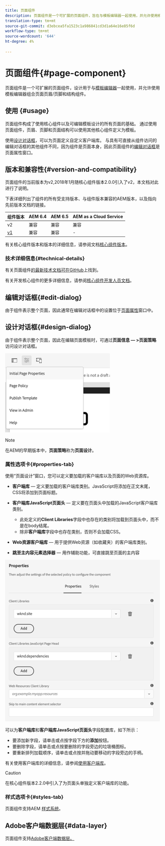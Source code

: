 ```yaml
---
title: 页面组件
description: 页面组件是一个可扩展的页面组件，旨在与模板编辑器一起使用，并允许使用模板编辑器组合页面页眉/页脚和结构组件。
translation-type: tm+mt
source-git-commit: d3ebcea5fa1523c1a986841cd3d1a64e16e85f6d
workflow-type: tm+mt
source-wordcount: '644'
ht-degree: 4%

---
```



# 页面组件{#page-component}

页面组件是一个可扩展的页面组件，设计用于与[模板编辑器](https://docs.adobe.com/content/help/en/experience-manager-cloud-service/sites/authoring/features/templates.html)一起使用，并允许使用模板编辑器组合页面页眉/页脚和结构组件。

## 使用 {#usage}

页面组件构成了使用核心组件以及可编辑模板设计的所有页面的基础。 通过使用页面组件，页眉、页脚和页面结构可以使用其他核心组件定义为模板。

使用[设计对话框](#design-dialog)，可以为页面定义自定义客户端库。 与具有可直接从组件访问的编辑对话框的其他组件不同，因为组件是页面本身，因此页面组件的[编辑对话框](#edit-dialog)是页面属性窗口。

## 版本和兼容性{#version-and-compatibility}

页面组件的当前版本为v2,2018年1月随核心组件版本2.0.0引入了v2，本文档对此进行了说明。

下表详细列出了组件的所有受支持版本、与组件版本兼容的AEM版本，以及指向先前版本文档的链接。

| 组件版本 | AEM 6.4 | AEM 6.5 | AEM as a Cloud Service |
|---|---|---|---|
| v2 | 兼容 | 兼容 | 兼容 |
| [v1](v1/page-v1.md) | 兼容 | 兼容 | - |

有关核心组件版本和版本的详细信息，请参阅文档[核心组件版本](/help/versions.md)。

### 技术详细信息{#technical-details}

有关页面组件[的最新技术文档可在GitHub](https://adobe.com/go/aem_cmp_tech_page_v2)上找到。

有关开发核心组件的更多详细信息，请参阅[核心组件开发人员文档](/help/developing/overview.md)。

## 编辑对话框{#edit-dialog}

由于组件表示整个页面，因此通常在编辑对话框中的设置位于[页面属性](https://docs.adobe.com/content/help/zh-Hans/experience-manager-cloud-service/sites/authoring/fundamentals/page-properties.html)窗口中。

## 设计对话框{#design-dialog}

由于组件表示整个页面，因此在编辑页面模板时，可通过&#x200B;**页面信息 — >页面策略**&#x200B;访问设计对话框。

![页面策略](/help/assets/page-policy.png)

>[!NOTE]
>
>在AEM的早期版本中，**页面策略**&#x200B;称为&#x200B;**页面设计**。

### 属性选项卡{#properties-tab}

使用“页面设计”窗口，您可以定义要加载的客户端库以及页面的Web资源库。

* **客户端库**  — 定义要加载的客户端库类别。JavaScript将添加在正文末尾，CSS将添加到页面标题。
* **客户端库JavaScript页面头**  — 定义要在页面头中加载的JavaScript客户端库类别。
   * 此处定义的&#x200B;**Client Libraries**&#x200B;字段中也存在的类别将加载到页面头中，而不是在body结尾。
   * 除非&#x200B;**客户端库**&#x200B;字段中也存在类别，否则不会加载CSS。

* **Web资源客户端库**  — 用于提供Web资源（如收藏夹）的客户端库类别。

* **跳至主内容元素选择器**  — 用作辅助功能，可直接跳至页面的主内容

![“页面组件设计”对话框](/help/assets/page-design.png)

可以为&#x200B;**客户端库**&#x200B;和&#x200B;**客户端库JavaScript页面头**&#x200B;字段配置库，如下所示：

* 要添加新字段，请单击或点按字段下方的&#x200B;**添加**&#x200B;按钮。
* 要删除字段，请单击或点按要删除的字段旁边的垃圾桶图标。
* 要重新排列加载顺序，请单击或点按并拖动要移动的字段旁边的手柄。

有关使用客户端库的详细信息，请参阅[使用客户端库](https://helpx.adobe.com/experience-manager/6-5/sites/developing/using/clientlibs.html)。

>[!CAUTION]
>
>在核心组件版本2.2.0中引入了为页面头单独定义客户端库的功能。

### 样式选项卡{#styles-tab}

页面组件支持AEM [样式系统](/help/get-started/authoring.md#component-styling)。

## Adobe客户端数据层{#data-layer}

页面组件支持[Adobe客户端数据层。](/help/developing/data-layer/overview.md)
